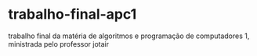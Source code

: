# trabalho-final-apc1
trabalho final da matéria de algoritmos e programação de computadores 1, ministrada pelo professor jotair
